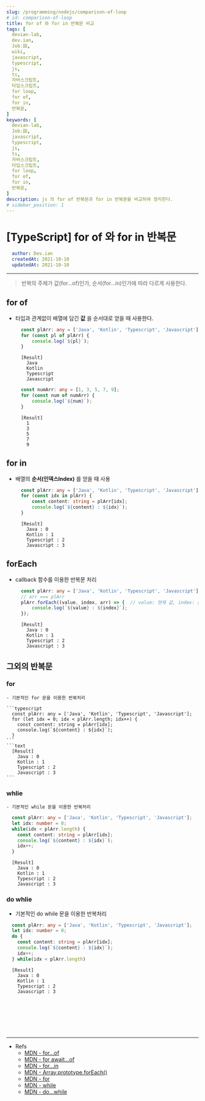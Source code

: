 ```yaml
---
slug: /programming/nodejs/comparison-of-loop
# id: comparison-of-loop
title: for of 와 for in 반복문 비교
tags: [
  devian-lab, 
  dev.ian,
  Jobː談,
  wiki,
  javascript,
  typescript,
  js,
  ts,
  자바스크립트,
  타입스크립트,
  for loop,
  for of,
  for in,
  반복문,
]
keywords: [
  devian-lab,
  Jobː談,
  javascript,
  typescript,
  js,
  ts,
  자바스크립트,
  타입스크립트,
  for loop,
  for of,
  for in,
  반복문,
]
description: js 의 for of 반복문과 for in 반복문을 비교하여 정리한다.
# sidebar_position: 1
---
```


<!--title -->
# [TypeScript] for of 와 for in 반복문
<!--//title -->

<!-- 
```json
{
  "author": "Dev.ian",
  "createdAt": "2021-10-10",
  "updatedAt": "2021-10-10"
}
``` 
-->

```yaml
  author: Dev.ian
  createdAt: 2021-10-10
  updatedAt: 2021-10-10
```


---

> 반복의 주체가 값(for...of)인가, 순서(for...in)인가에 따라 다르게 사용한다.

## for of

  - 타입과 관계없이 배열에 담긴 **값** 을 순서대로 얻을 때 사용한다.

    ```typescript
      const plArr: any = ['Java', 'Kotlin', 'Typescript', 'Javascript'];
      for (const pl of plArr) {
          console.log(`${pl}`);
      }
    ```
    ```text
      [Result]
        Java 
        Kotlin 
        Typescript 
        Javascript
    ```
    ```typescript
      const numArr: any = [1, 3, 5, 7, 9];
      for (const num of numArr) {
          console.log(`${num}`);
      }
    ```
    ```text
      [Result]
        1 
        3 
        5 
        7 
        9
    ```

## for in
  
  - 배열의 **순서(인덱스Index)** 를 얻을 때 사용

    ```typescript
      const plArr: any = ['Java', 'Kotlin', 'Typescript', 'Javascript'];
      for (const idx in plArr) {
          const content: string = plArr[idx];
          console.log(`${content} : ${idx}`);
      }
    ```
    ```text
      [Result]
        Java : 0
        Kotlin : 1
        Typescript : 2
        Javascript : 3
    ```

## forEach

  - callback 함수를 이용한 반복문 처리

    ```typescript
      const plArr: any = ['Java', 'Kotlin', 'Typescript', 'Javascript'];
      // arr === plArr
      plArr.forEach((value, index, arr) => {  // value: 현재 값, index: 순서, arr: 원래의 배열
          console.log(`${value} : ${index}`);
      });
    ```
    ```text
      [Result]
        Java : 0
        Kotlin : 1
        Typescript : 2
        Javascript : 3
    ```


## 그외의 반복문


  ### for
    - 기본적인 for 문을 이용한 반복처리

    ```typescript
      const plArr: any = ['Java', 'Kotlin', 'Typescript', 'Javascript'];
      for (let idx = 0; idx < plArr.length; idx++) {
        const content: string = plArr[idx];
        console.log(`${content} : ${idx}`);
      }
    ```
    ```text
      [Result]
        Java : 0
        Kotlin : 1
        Typescript : 2
        Javascript : 3
    ```

  ### whlie
    - 기본적인 while 문을 이용한 반복처리

  ```typescript
    const plArr: any = ['Java', 'Kotlin', 'Typescript', 'Javascript'];
    let idx: number = 0;
    while(idx < plArr.length) {
      const content: string = plArr[idx];
      console.log(`${content} : ${idx}`);
      idx++;
    }
  ```
  ```text
    [Result]
      Java : 0
      Kotlin : 1
      Typescript : 2
      Javascript : 3
  ```

  ### do whlie
   - 기본적인 do while 문을 이용한 반복처리

  ```typescript
    const plArr: any = ['Java', 'Kotlin', 'Typescript', 'Javascript'];
    let idx: number = 0;
    do {
      const content: string = plArr[idx];
      console.log(`${content} : ${idx}`);
      idx++;
    } while(idx < plArr.length)
  ```
  ```text
    [Result]
      Java : 0
      Kotlin : 1
      Typescript : 2
      Javascript : 3
  ```






<br /><br /><br /><br /><br />

--- 
- Refs
  + [MDN - for...of](https://developer.mozilla.org/en-US/docs/Web/JavaScript/Reference/Statements/for...of)
  + [MDN - for await...of](https://developer.mozilla.org/en-US/docs/Web/JavaScript/Reference/Statements/for-await...of)
  + [MDN - for...in](https://developer.mozilla.org/en-US/docs/Web/JavaScript/Reference/Statements/for...in)
  + [MDN - Array.prototype.forEach()](https://developer.mozilla.org/en-US/docs/Web/JavaScript/Reference/Global_Objects/Array/forEach)
  + [MDN - for](https://developer.mozilla.org/en-US/docs/Web/JavaScript/Reference/Statements/for)
  + [MDN - while](https://developer.mozilla.org/en-US/docs/Web/JavaScript/Reference/Statements/while)
  + [MDN - do...while](https://developer.mozilla.org/en-US/docs/Web/JavaScript/Reference/Statements/do...while)

